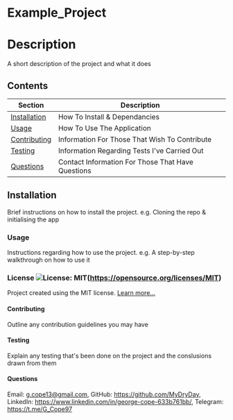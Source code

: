 # Example_Project

  # Description
  A short description of the project and what it does

  ## Contents
  Section                       | Description
  ----------------------------- | --------------------------------------------------
  [Installation](#Installation) | How To Install & Dependancies
  [Usage](#Usage)               | How To Use The Application
  [Contributing](#Contributing) | Information For Those That Wish To Contribute
  [Testing](#Testing)           | Information Regarding Tests I've Carried Out
  [Questions](#Questions)       | Contact Information For Those That Have Questions

  ## Installation
  Brief instructions on how to install the project. e.g. Cloning the repo & initialising the app

  ### Usage
  Instructions regarding how to use the project. e.g. A step-by-step walkthrough on how to use it

  ### License ![License: MIT](https://img.shields.io/badge/License-MIT-yellow.svg)(https://opensource.org/licenses/MIT) 
 
Project created using the MIT license.
[Learn more...](https://opensource.org/licenses/MIT)

  #### Contributing
  Outline any contribution guidelines you may have

  #### Testing
  Explain any testing that's been done on the project and the conslusions drawn from them

  #### Questions
   Email: g.cope13@gmail.com, GitHub: https://github.com/MyDryDay, LinkedIn: https://www.linkedin.com/in/george-cope-633b761bb/, Telegram: https://t.me/G_Cope97